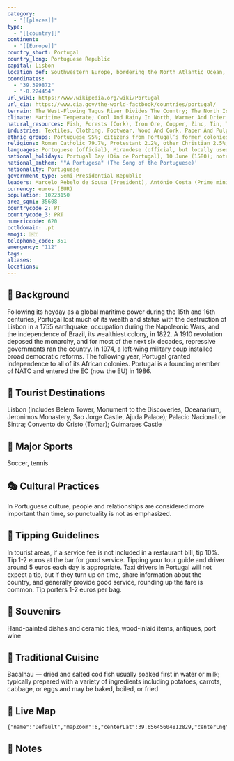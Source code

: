 ```yaml
---
category:
  - "[[places]]"
type:
  - "[[country]]"
continent:
  - "[[Europe]]"
country_short: Portugal
country_long: Portuguese Republic
capital: Lisbon
location_def: Southwestern Europe, bordering the North Atlantic Ocean, west of Spain
coordinates:
  - "39.399872"
  - "-8.224454"
url_wiki: https://www.wikipedia.org/wiki/Portugal
url_cia: https://www.cia.gov/the-world-factbook/countries/portugal/
terrain: The West-Flowing Tagus River Divides The Country; The North Is Mountainous Toward The Interior, While The South Is Characterized By Rolling Plains
climate: Maritime Temperate; Cool And Rainy In North, Warmer And Drier In South
natural_resources: Fish, Forests (Cork), Iron Ore, Copper, Zinc, Tin, Tungsten, Silver, Gold, Uranium, Marble, Clay, Gypsum, Salt, Arable Land, Hydropower
industries: Textiles, Clothing, Footwear, Wood And Cork, Paper And Pulp, Chemicals, Fuels And Lubricants, Automobiles And Auto Parts, Base Metals, Minerals, Porcelain And Ceramics, Glassware, Technology, Telecommunications; Dairy Products, Wine, Other Foodstuffs; Ship Construction And Refurbishment; Tourism, Plastics, Financial Services, Optics
ethnic_groups: Portuguese 95%; citizens from Portugal’s former colonies in Africa, Asia (Han Chinese), and South America (Brazilian) and other foreign born 5%
religions: Roman Catholic 79.7%, Protestant 2.2%, other Christian 2.5%, other non-Christian, 1.1%, none 14.5% (2021 est.)
languages: Portuguese (official), Mirandese (official, but locally used)
national_holidays: Portugal Day (Dia de Portugal), 10 June (1580); note - also called Camoes Day, the day that revered national poet Luis DE CAMOES (1524-80) died
national_anthem: '"A Portugesa" (The Song of the Portuguese)'
nationality: Portuguese
government_type: Semi-Presidential Republic
leaders: Marcelo Rebelo de Sousa (President), António Costa (Prime minister)
currency: euros (EUR)
population: 10223150
area_sqmi: 35608
countrycode_2: PT
countrycode_3: PRT
numericcode: 620
cctldomain: .pt
emoji: 🇵🇹
telephone_code: 351
emergency: "112"
tags: 
aliases: 
locations:
---
```

## 🌱 Background
Following its heyday as a global maritime power during the 15th and 16th centuries, Portugal lost much of its wealth and status with the destruction of Lisbon in a 1755 earthquake, occupation during the Napoleonic Wars, and the independence of Brazil, its wealthiest colony, in 1822. A 1910 revolution deposed the monarchy, and for most of the next six decades, repressive governments ran the country. In 1974, a left-wing military coup installed broad democratic reforms. The following year, Portugal granted independence to all of its African colonies. Portugal is a founding member of NATO and entered the EC (now the EU) in 1986.

## 📌 Tourist Destinations
Lisbon (includes Belem Tower, Monument to the Discoveries, Oceanarium, Jeronimos Monastery, Sao Jorge Castle, Ajuda Palace); Palacio Nacional de Sintra; Convento do Cristo (Tomar); Guimaraes Castle

## 🥇 Major Sports
Soccer, tennis

## 🎭 Cultural Practices
In Portuguese culture, people and relationships are considered more important than time, so punctuality is not as emphasized.

## 🫰 Tipping Guidelines
In tourist areas, if a service fee is not included in a restaurant bill, tip 10%. Tip 1-2 euros at the bar for good service. Tipping your tour guide and driver around 5 euros each day is appropriate. Taxi drivers in Portugal will not expect a tip, but if they turn up on time, share information about the country, and generally provide good service, rounding up the fare is common. Tip porters 1-2 euros per bag.

## 🎁 Souvenirs
Hand-painted dishes and ceramic tiles, wood-inlaid items, antiques, port wine

## 🍲 Traditional Cuisine
Bacalhau — dried and salted cod fish usually soaked first in water or milk; typically prepared with a variety of ingredients including potatoes, carrots, cabbage, or eggs and may be baked, boiled, or fried

## 📡 Live Map
```mapview
{"name":"Default","mapZoom":6,"centerLat":39.65645604812829,"centerLng":-7.921142578125001,"query":"","chosenMapSource":0}
```

## 📒 Notes

